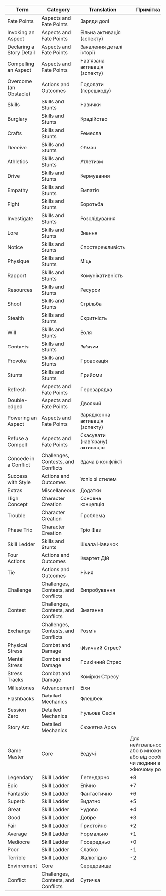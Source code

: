 
| Term                     | Category                            | Translation                     | Примітка                                                                  |
| ------------------------ | ----------------------------------- | ------------------------------- | ------------------------------------------------------------------------- |
| Fate Points              | Aspects and Fate Points             | Заряди долі                     |                                                                           |
| Invoking an Aspect       | Aspects and Fate Points             | Вільна активація (аспекту)      |                                                                           |
| Declaring a Story Detail | Aspects and Fate Points             | Заявлення деталі історії        |                                                                           |
| Compelling an Aspect     | Aspects and Fate Points             | Нав'язана активація (аспекту)   |                                                                           |
| Overcome (an Obstacle)   | Actions and Outcomes                | Подолати (перешкоду)            |                                                                           |
| Skills                   | Skills and Stunts                   | Навички                         |                                                                           |
| Burglary                 | Skills and Stunts                   | Крадійство                      |                                                                           |
| Crafts                   | Skills and Stunts                   | Ремесла                         |                                                                           |
| Deceive                  | Skills and Stunts                   | Обман                           |                                                                           |
| Athletics                | Skills and Stunts                   | Атлетизм                        |                                                                           |
| Drive                    | Skills and Stunts                   | Кермування                      |                                                                           |
| Empathy                  | Skills and Stunts                   | Емпатія                         |                                                                           |
| Fight                    | Skills and Stunts                   | Боротьба                        |                                                                           |
| Investigate              | Skills and Stunts                   | Розслідування                   |                                                                           |
| Lore                     | Skills and Stunts                   | Знання                          |                                                                           |
| Notice                   | Skills and Stunts                   | Спостережливість                |                                                                           |
| Physique                 | Skills and Stunts                   | Міць                            |                                                                           |
| Rapport                  | Skills and Stunts                   | Комунікативність                |                                                                           |
| Resources                | Skills and Stunts                   | Ресурси                         |                                                                           |
| Shoot                    | Skills and Stunts                   | Стрільба                        |                                                                           |
| Stealth                  | Skills and Stunts                   | Скритність                      |                                                                           |
| Will                     | Skills and Stunts                   | Воля                            |                                                                           |
| Contacts                 | Skills and Stunts                   | Зв'язки                         |                                                                           |
| Provoke                  | Skills and Stunts                   | Провокація                      |                                                                           |
| Stunts                   | Skills and Stunts                   | Прийоми                         |                                                                           |
| Refresh                  | Aspects and Fate Points             | Перезарядка                     |                                                                           |
| Double-edged             | Aspects and Fate Points             | Двоякий                         |                                                                           |
| Powering an Aspect       | Aspects and Fate Points             | Зарядженна активація (аспекту)  |                                                                           |
| Refuse a Compell         | Aspects and Fate Points             | Скасувати (нав'язану) активацію |                                                                           |
| Concede in a Conflict    | Challenges, Contests, and Conflicts | Здача в конфлікті               |                                                                           |
| Success with Style       | Actions and Outcomes                | Успіх зі стилем                 |                                                                           |
| Extras                   | Miscellaneous                       | Додатки                         |                                                                           |
| High Concept             | Character Creation                  | Основна концепція               |                                                                           |
| Trouble                  | Character Creation                  | Проблема                        |                                                                           |
| Phase Trio               | Character Creation                  | Тріо Фаз                        |                                                                           |
| Skill Ledder             | Skills and Stunts                   | Шкала Навичок                   |                                                                           |
| Four Actions             | Actions and Outcomes                | Квартет Дій                     |                                                                           |
| Tie                      | Actions and Outcomes                | Нічия                           |                                                                           |
| Challenge                | Challenges, Contests, and Conflicts | Випробування                    |                                                                           |
| Contest                  | Challenges, Contests, and Conflicts | Змагання                        |                                                                           |
| Exchange                 | Challenges, Contests, and Conflicts | Розмін                          |                                                                           |
| Physical Stress          | Combat and Damage                   | Фізичний Стрес?                 |                                                                           |
| Mental Stress            | Combat and Damage                   | Психічний Стрес                 |                                                                           |
| Stress Tracks            | Combat and Damage                   | Комірки Стресу                  |                                                                           |
| Millestones              | Advancement                         | Віхи                            |                                                                           |
| Flashbacks               | Detailed Mechanics                  | Флешбек                         |                                                                           |
| Session Zero             | Detailed Mechanics                  | Нульова Сесія                   |                                                                           |
| Story Arc                | Detailed Mechanics                  | Сюжетна Арка                    |                                                                           |
| Game Master              | Core                                | Ведучі                          | Для нейтральності: або в множині, або від особи чи людини в жіночому роді |
| Legendary                | Skill Ladder                        | Легендарно                      | +8                                                                        |
| Epic                     | Skill Ladder                        | Епічно                          | +7                                                                        |
| Fantastic                | Skill Ladder                        | Фантастично                     | +6                                                                        |
| Superb                   | Skill Ladder                        | Видатно                         | +5                                                                        |
| Great                    | Skill Ladder                        | Чудово                          | +4                                                                        |
| Good                     | Skill Ladder                        | Добре                           | +3                                                                        |
| Fair                     | Skill Ladder                        | Пристойно                       | +2                                                                        |
| Average                  | Skill Ladder                        | Нормально                       | +1                                                                        |
| Mediocre                 | Skill Ladder                        | Посередньо                      | +0                                                                        |
| Poor                     | Skill Ladder                        | Слабко                          | -1                                                                        |
| Terrible                 | Skill Ladder                        | Жалюгідно                       | -2                                                                        |
| Envinroment              | Core                                | Середовище                      |                                                                           |
| Conflict                 | Challenges, Contests, and Conflicts | Сутичка                         |                                                                           |
